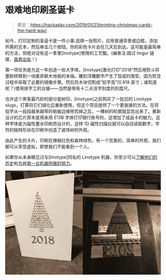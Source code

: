# 艰难地印刷圣诞卡

> 原文：<https://hackaday.com/2019/01/21/printing-christmas-cards-the-hard-way/>

如今，打印定制的圣诞卡是一件小事:选择一张照片，应用普通背景或边框，添加所需的文本，然后单击几个按钮。你的彩色卡片会在几天后到达。这可能是最简单的方法，但绝对没有这一季里[linotype]使用的工艺酷。(编者注:跳过 Imgur 链接，[直奔出处](https://beefchicken.com/lp/projects/xmas2018)！)

第一项任务是为这一年创造一些大字体。[linotype]激光打印“2018”然后用熨斗将墨粉转移到一块废弃枫木地板的末端。雕刻浮雕数字产生了现成的类型，因为熨烫过程中采取了必要的镜像步骤。然后将木块切割成“铅字高”(0.918 英寸；谁知道呢？)使用排字工的台锯——当然是带有十二点活字刻度的刻度尺。

也许这个黑客最巧妙的部分是树印。[linotype]之前购买了一批旧的 Linotype slugs，打算将它们熔化后重新使用，但这个项目提供了一个更直接的方法。在将铅字从一段段越来越窄的蛞蝓边缘修剪掉之后，一棵树的轮廓就显现出来了。重新设计的芯片原本是用来用 E13B 字体打印银行账号的，这增加了成品卡的魅力。这种字体是为磁性墨水印刷而设计的，这样 1D 磁性扫描仪就可以自动读取数字，字符的独特形状在印刷中创造了装饰树的外观。

由此产生的卡片，印刷在辣椒红色和森林绿色，有一个完美的，简单的外观，我们都可以享受虚拟，即使我们不能看到一个人。

如果你从未亲眼见过与[linotype]同名的 Linotype 机器，你至少可以[了解他们的历史](https://hackaday.com/2013/09/17/retrotechtacular-linotype-machines-mechanical-marvels/)和[为拯救一台机器所做的努力](https://hackaday.com/2018/10/13/save-a-linotype-machine-for-future-generations/)。

[![](img/d9f4e0af2e55672c4be2096b0941cb95.png)](https://hackaday.com/wp-content/uploads/2019/01/printing-christmas-cards-finished-1.jpg)